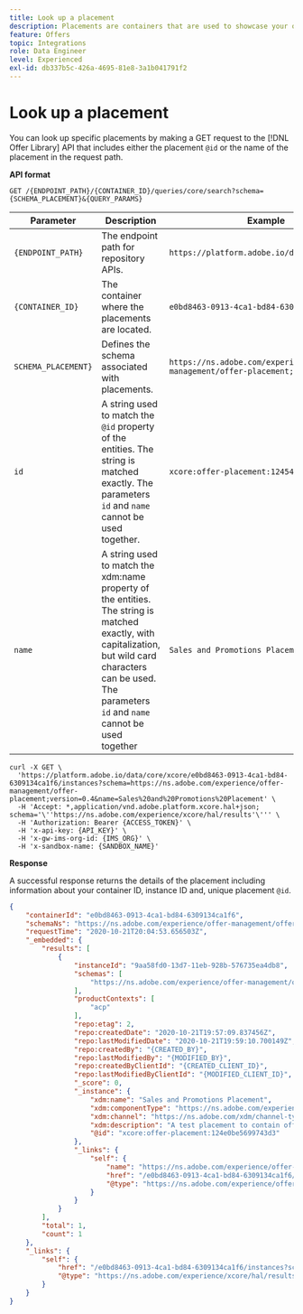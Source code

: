 ```yaml
---
title: Look up a placement
description: Placements are containers that are used to showcase your offers.
feature: Offers
topic: Integrations
role: Data Engineer
level: Experienced
exl-id: db337b5c-426a-4695-81e8-3a1b041791f2
---
```

# Look up a placement 

You can look up specific placements by making a GET request to the [!DNL Offer Library] API that includes either the placement `@id` or the name of the placement in the request path.

**API format**

```http
GET /{ENDPOINT_PATH}/{CONTAINER_ID}/queries/core/search?schema={SCHEMA_PLACEMENT}&{QUERY_PARAMS}
```

| Parameter | Description | Example |
| --------- | ----------- | ------- |
| `{ENDPOINT_PATH}` | The endpoint path for repository APIs. | `https://platform.adobe.io/data/core/xcore/` |
| `{CONTAINER_ID}` | The container where the placements are located. | `e0bd8463-0913-4ca1-bd84-6309134ca1f6` |
| `SCHEMA_PLACEMENT}` | Defines the schema associated with placements. | `https://ns.adobe.com/experience/offer-management/offer-placement;version=0.4` |
| `id` | A string used to match the `@id` property of the entities. The string is matched exactly. The parameters `id` and `name` cannot be used together. | `xcore:offer-placement:124541309805b7e8` |
| `name` | A string used to match the xdm:name property of the entities. The string is matched exactly, with capitalization, but wild card characters can be used. The parameters `id` and `name` cannot be used together | `Sales and Promotions Placement` |

```shell
curl -X GET \
  'https://platform.adobe.io/data/core/xcore/e0bd8463-0913-4ca1-bd84-6309134ca1f6/instances?schema=https://ns.adobe.com/experience/offer-management/offer-placement;version=0.4&name=Sales%20and%20Promotions%20Placement' \
  -H 'Accept: *,application/vnd.adobe.platform.xcore.hal+json; schema='\''https://ns.adobe.com/experience/xcore/hal/results'\''' \
  -H 'Authorization: Bearer {ACCESS_TOKEN}' \
  -H 'x-api-key: {API_KEY}' \
  -H 'x-gw-ims-org-id: {IMS_ORG}' \
  -H 'x-sandbox-name: {SANDBOX_NAME}'
```

**Response**

A successful response returns the details of the placement including information about your container ID, instance ID and, unique placement `@id`.

```json
{
    "containerId": "e0bd8463-0913-4ca1-bd84-6309134ca1f6",
    "schemaNs": "https://ns.adobe.com/experience/offer-management/offer-placement;version=0.4",
    "requestTime": "2020-10-21T20:04:53.656503Z",
    "_embedded": {
        "results": [
            {
                "instanceId": "9aa58fd0-13d7-11eb-928b-576735ea4db8",
                "schemas": [
                    "https://ns.adobe.com/experience/offer-management/offer-placement;version=0.4"
                ],
                "productContexts": [
                    "acp"
                ],
                "repo:etag": 2,
                "repo:createdDate": "2020-10-21T19:57:09.837456Z",
                "repo:lastModifiedDate": "2020-10-21T19:59:10.700149Z",
                "repo:createdBy": "{CREATED_BY}",
                "repo:lastModifiedBy": "{MODIFIED_BY}",
                "repo:createdByClientId": "{CREATED_CLIENT_ID}",
                "repo:lastModifiedByClientId": "{MODIFIED_CLIENT_ID}",
                "_score": 0,
                "_instance": {
                    "xdm:name": "Sales and Promotions Placement",
                    "xdm:componentType": "https://ns.adobe.com/experience/offer-management/content-component-html",
                    "xdm:channel": "https://ns.adobe.com/xdm/channel-types/web",
                    "xdm:description": "A test placement to contain offers of sales and discounts",
                    "@id": "xcore:offer-placement:124e0be5699743d3"
                },
                "_links": {
                    "self": {
                        "name": "https://ns.adobe.com/experience/offer-management/offer-placement;version=0.4#9aa58fd0-13d7-11eb-928b-576735ea4db8",
                        "href": "/e0bd8463-0913-4ca1-bd84-6309134ca1f6/instances/9aa58fd0-13d7-11eb-928b-576735ea4db8",
                        "@type": "https://ns.adobe.com/experience/offer-management/offer-placement;version=0.4"
                    }
                }
            }
        ],
        "total": 1,
        "count": 1
    },
    "_links": {
        "self": {
            "href": "/e0bd8463-0913-4ca1-bd84-6309134ca1f6/instances?schema=https://ns.adobe.com/experience/offer-management/offer-placement;version=0.4&name=Sales%20and%20Promotions%20Placement",
            "@type": "https://ns.adobe.com/experience/xcore/hal/results"
        }
    }
}
```
